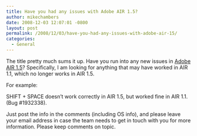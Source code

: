 ```yaml
---
title: Have you had any issues with Adobe AIR 1.5?
author: mikechambers
date: 2008-12-03 12:07:01 -0800
layout: post
permalink: /2008/12/03/have-you-had-any-issues-with-adobe-air-15/
categories:
  - General
---
```



The title pretty much sums it up. Have you run into any new issues in [Adobe AIR 1.5][1]? Specifically, I am looking for anything that may have worked in AIR 1.1, which no longer works in AIR 1.5.

For example:  
<!--more-->

  
SHIFT + SPACE doesn&#8217;t work correctly in AIR 1.5, but worked fine in AIR 1.1. (Bug #1932338).

Just post the info in the comments (including OS info), and please leave your email address in case the team needs to get in touch with you for more information. Please keep comments on topic.

 [1]: http://www.adobe.com/devnet/logged_in/rchristensen_lpolanco_air_1.5.html